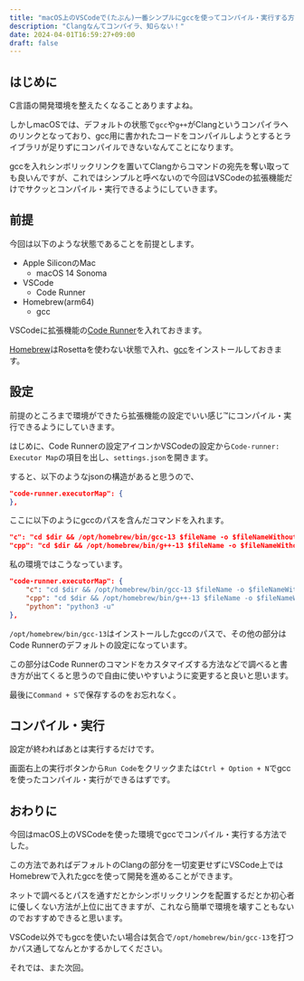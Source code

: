 ```yaml
---
title: "macOS上のVSCodeで(たぶん)一番シンプルにgccを使ってコンパイル・実行する方法"
description: "Clangなんてコンパイラ、知らない！"
date: 2024-04-01T16:59:27+09:00
draft: false
---
```


## はじめに

C言語の開発環境を整えたくなることありますよね。

しかしmacOSでは、デフォルトの状態で`gcc`や`g++`がClangというコンパイラへのリンクとなっており、gcc用に書かれたコードをコンパイルしようとするとライブラリが足りずにコンパイルできないなんてことになります。

gccを入れシンボリックリンクを置いてClangからコマンドの宛先を奪い取っても良いんですが、これではシンプルと呼べないので今回はVSCodeの拡張機能だけでサクッとコンパイル・実行できるようにしていきます。

## 前提

今回は以下のような状態であることを前提とします。

- Apple SiliconのMac
  - macOS 14 Sonoma
- VSCode
  - Code Runner
- Homebrew(arm64)
  - gcc

VSCodeに拡張機能の[Code Runner](https://marketplace.visualstudio.com/items?itemName=formulahendry.code-runner)を入れておきます。

[Homebrew](https://brew.sh/ja/)はRosettaを使わない状態で入れ、[gcc](https://formulae.brew.sh/formula/gcc)をインストールしておきます。

## 設定

前提のところまで環境ができたら拡張機能の設定でいい感じ™にコンパイル・実行できるようにしていきます。

はじめに、Code Runnerの設定アイコンかVSCodeの設定から`Code-runner: Executor Map`の項目を出し、`settings.json`を開きます。

すると、以下のようなjsonの構造があると思うので、

```json
"code-runner.executorMap": {
},
```

ここに以下のようにgccのパスを含んだコマンドを入れます。

```json
"c": "cd $dir && /opt/homebrew/bin/gcc-13 $fileName -o $fileNameWithoutExt && $dir$fileNameWithoutExt",
"cpp": "cd $dir && /opt/homebrew/bin/g++-13 $fileName -o $fileNameWithoutExt && $dir$fileNameWithoutExt",
```

私の環境ではこうなっています。

```json
"code-runner.executorMap": {
    "c": "cd $dir && /opt/homebrew/bin/gcc-13 $fileName -o $fileNameWithoutExt && $dir$fileNameWithoutExt",
    "cpp": "cd $dir && /opt/homebrew/bin/g++-13 $fileName -o $fileNameWithoutExt && $dir$fileNameWithoutExt",
    "python": "python3 -u"
},
```

`/opt/homebrew/bin/gcc-13`はインストールしたgccのパスで、その他の部分はCode Runnerのデフォルトの設定になっています。

この部分はCode Runnerのコマンドをカスタマイズする方法などで調べると書き方が出てくると思うので自由に使いやすいように変更すると良いと思います。

最後に`Command + S`で保存するのをお忘れなく。

## コンパイル・実行

設定が終わればあとは実行するだけです。

画面右上の実行ボタンから`Run Code`をクリックまたは`Ctrl + Option + N`でgccを使ったコンパイル・実行ができるはずです。

## おわりに

今回はmacOS上のVSCodeを使った環境でgccでコンパイル・実行する方法でした。

この方法であればデフォルトのClangの部分を一切変更せずにVSCode上ではHomebrewで入れたgccを使って開発を進めることができます。

ネットで調べるとパスを通すだとかシンボリックリンクを配置するだとか初心者に優しくない方法が上位に出てきますが、これなら簡単で環境を壊すこともないのでおすすめできると思います。

VSCode以外でもgccを使いたい場合は気合で`/opt/homebrew/bin/gcc-13`を打つかパス通してなんとかするかしてください。

それでは、また次回。
